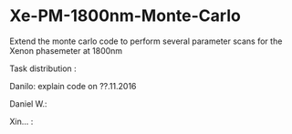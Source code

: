 # Xe-PM-1800nm-Monte-Carlo
Extend the monte carlo code to perform several parameter scans for the Xenon phasemeter at 1800nm


Task distribution :

Danilo: explain code on ??.11.2016


Daniel W.:

Xin... :
